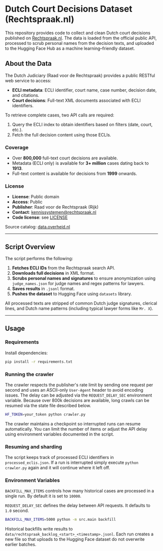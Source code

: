 # Dutch Court Decisions Dataset (Rechtspraak.nl)

This repository provides code to collect and clean Dutch court decisions published on [Rechtspraak.nl](http://www.rechtspraak.nl/Uitspraken-en-Registers/Uitspraken/Open-Data/Pages/default.aspx). The data is loaded from the official public API, processed to scrub personal names from the decision texts, and uploaded to the Hugging Face Hub as a machine learning–friendly dataset.

## About the Data

The Dutch Judiciary (Raad voor de Rechtspraak) provides a public RESTful web service to access:

- **ECLI metadata**: ECLI identifier, court name, case number, decision date, and citations.
- **Court decisions**: Full-text XML documents associated with ECLI identifiers.

To retrieve complete cases, two API calls are required:
1. Query the ECLI index to obtain identifiers based on filters (date, court, etc.).
2. Fetch the full decision content using those ECLIs.

### Coverage

- Over **800,000** full-text court decisions are available.
- Metadata (ECLI only) is available for **3+ million** cases dating back to **1913**.
- Full-text content is available for decisions from **1999** onwards.

### License

- **License**: Public domain
- **Access**: Public
- **Publisher**: Raad voor de Rechtspraak (Rijk)
- **Contact**: [kennissystemen@rechtspraak.nl](mailto:kennissystemen@rechtspraak.nl)
- **Code license**: see [LICENSE](LICENSE)

Source catalog: [data.overheid.nl](https://data.overheid.nl)

---

## Script Overview

The script performs the following:

1. **Fetches ECLI IDs** from the Rechtspraak search API.
2. **Downloads full decisions** in XML format.
3. **Scrubs personal names and signatures** to ensure anonymization using
   `judge_names.json` for judge names and regex patterns for lawyers.
4. **Saves results** in `.jsonl` format.
5. **Pushes the dataset** to Hugging Face using `datasets` library.

All processed texts are stripped of common Dutch judge signatures, clerical lines,
and Dutch name patterns (including typical lawyer forms like `Mr. X`).

---

## Usage

### Requirements

Install dependencies:

```bash
pip install -r requirements.txt
```

### Running the crawler

The crawler respects the publisher's rate limit by sending one request per second and uses an ASCII-only `User-Agent` header to avoid encoding issues. The delay can be adjusted via the `REQUEST_DELAY_SEC` environment variable. Because over 800k decisions are available, long crawls can be resumed via the state file described below.

```bash
HF_TOKEN=your_token python crawler.py
```

The crawler maintains a checkpoint so interrupted runs can resume automatically.
You can limit the number of items or adjust the API delay using environment
variables documented in the script.

### Resuming and sharding

The script keeps track of processed ECLI identifiers in `processed_eclis.json`.
If a run is interrupted simply execute `python crawler.py` again and it will
continue where it left off.

### Environment Variables

`BACKFILL_MAX_ITEMS` controls how many historical cases are processed in a
single run. By default it is set to `10000`.

`REQUEST_DELAY_SEC` defines the delay between API requests. It defaults to `1.0` second.

```bash
BACKFILL_MAX_ITEMS=5000 python -m src.main backfill
```

Historical backfills write results to `data/rechtspraak_backlog_<start>_<timestamp>.jsonl`.
Each run creates a new file so that uploads to the Hugging Face dataset do not
overwrite earlier batches.
